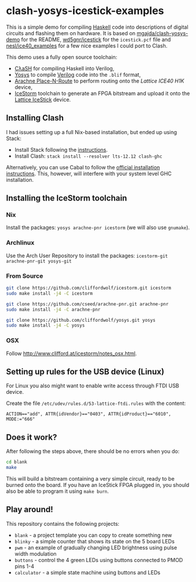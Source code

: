 clash-yosys-icestick-examples
=============================

This is a simple demo for compiling [Haskell](http://www.haskell.org)
code into descriptions of digital circuits and flashing them on hardware.
It is based on
[mgajda/clash-yosys-demo](https://github.com/mgajda/clash-yosys-demo)
for the README,
[wd5gnr/icestick](https://github.com/wd5gnr/icestick)
for the `icestick.pcf` file and
[nesl/ice40_examples](https://github.com/nesl/ice40_examples)
for a few nice examples I could port to Clash.

This demo uses a fully open source toolchain:

  * [CλaSH](http://www.clash-lang.org/)
    for compiling Haskell into Verilog,
  * [Yosys](http://www.clifford.at/yosys/)
    to compile [Verilog](https://en.wikipedia.org/wiki/Verilog) code into the
    `.blif` format,
  * [Arachne Place-N-Route](https://github.com/cseed/arachne-pnr)
    to perform routing onto the _Lattice ICE40 H1K_ device,
  * [IceStorm](http://www.clifford.at/icestorm/) toolchain
    to generate an FPGA bitstream and upload it onto the
    [Lattice IceStick](http://latticesemi.com/iCEstick) device.


Installing Clash
----------------

I had issues setting up a full Nix-based installation, but ended up using Stack:

* Install Stack following the [instructions](https://docs.haskellstack.org/en/stable/README/#how-to-install).
* Install Clash:
  `stack install --resolver lts-12.12 clash-ghc`

Alternatively, you can use Cabal to follow the [official installation instructions](https://clash-lang.org/downloads).
This, however, will interfere with your system level GHC installation.


Installing the IceStorm toolchain
---------------------------------

### Nix

Install the packages:
`yosys arachne-pnr icestorm`
(we will also use `gnumake`).

### Archlinux

Use the Arch User Repository to install the packages:
`icestorm-git arachne-pnr-git yosys-git`

### From Source

```bash
git clone https://github.com/cliffordwolf/icestorm.git icestorm
sudo make install -j4 -C icestorm

git clone https://github.com/cseed/arachne-pnr.git arachne-pnr
sudo make install -j4 -C arachne-pnr

git clone https://github.com/cliffordwolf/yosys.git yosys
sudo make install -j4 -C yosys
```

### OSX

Follow <http://www.clifford.at/icestorm/notes_osx.html>.


Setting up rules for the USB device (Linux)
-------------------------------------------

For Linux you also might want to enable write access through FTDI USB device.

Create the file `/etc/udev/rules.d/53-lattice-ftdi.rules` with the content:

```
ACTION=="add", ATTR{idVendor}=="0403", ATTR{idProduct}=="6010", MODE:="666"
```

Does it work?
-------------

After following the steps above, there should be no errors when you do:

```bash
cd blank
make
```

This will build a bitstream containing a very simple circuit,
ready to be burned onto the board.
If you have an IceStick FPGA plugged in, you should also be able to program it
using `make burn`.

Play around!
------------

This repository contains the following projects:

  * `blank` - a project template you can copy to create something new
  * `blinky` - a simple counter that shows its state on the 5 board LEDs
  * `pwm` - an example of gradually changing LED brightness using pulse width modulation
  * `buttons` - control the 4 green LEDs using buttons connected to PMOD pins 1-4
  * `calculator` - a simple state machine using buttons and LEDs
